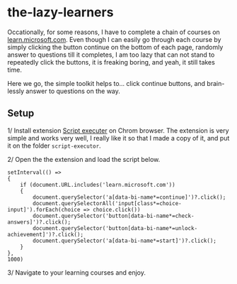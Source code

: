 # the-lazy-learners

Occationally, for some reasons, I have to complete a chain of courses on [learn.microsoft.com](https://learn.microsoft.com). Even though I can easily go through each course by simply clicking the button continue on the bottom of each page, randomly answer to questions till it completes, I am too lazy that can not stand to repeatedly click the buttons, it is freaking boring, and yeah, it still takes time.

Here we go, the simple toolkit helps to... click continue buttons, and brain-lessly answer to questions on the way.

## Setup

1/ Install extension [Script executer](https://github.com/aneelkkhatri/script-executor) on Chrom browser.
The extension is very simple and works very well, I really like it so that I made a copy of it, and put it on the folder `script-executor`.

2/ Open the the extension and load the script below.
```
setInterval(() =>
{
	if (document.URL.includes('learn.microsoft.com'))
	{
		document.querySelector('a[data-bi-name*=continue]')?.click(); 
		document.querySelectorAll('input[class*=choice-input]').forEach(choice => choice.click())
		document.querySelector('button[data-bi-name*=check-answers]')?.click();
		document.querySelector('button[data-bi-name*=unlock-achievement]')?.click(); 
		document.querySelector('a[data-bi-name*=start]')?.click(); 
	}
},
1000)
```

3/ Navigate to your learning courses and enjoy.